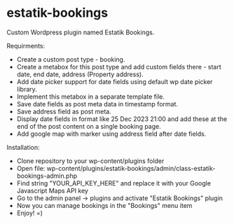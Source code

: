 # estatik-bookings

Custom Wordpress plugin named Estatik Bookings.

Requirments:
- Create a custom post type - booking.
- Create a metabox for this post type and add custom fields there - start date, end date, address (Property address).
- Add date picker support for date fields using default wp date picker library.
- Implement this metabox in a separate template file.
- Save date fields as post meta data in timestamp format.
- Save address field as post meta.
- Display date fields in format like 25 Dec 2023 21:00 and add these at the end of the post content on a single booking page.
- Add google map with marker using address field after date fields.

Installation:
- Clone repository to your wp-content/plugins folder
- Open file: wp-content/plugins/estatik-bookings/admin/class-estatik-bookings-admin.php
- Find string "YOUR_API_KEY_HERE" and replace it with your Google Javascript Maps API key
- Go to the admin panel -> plugins and activate "Estatik Bookings" plugin
- Now you can manage bookings in the "Bookings" menu item
- Enjoy! =)
